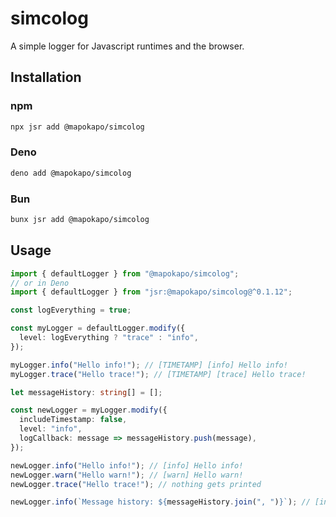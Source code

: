 # simcolog

A simple logger for Javascript runtimes and the browser.

## Installation

### npm

```sh
npx jsr add @mapokapo/simcolog
```

### Deno

```sh
deno add @mapokapo/simcolog
```

### Bun

```sh
bunx jsr add @mapokapo/simcolog
```

## Usage

```ts
import { defaultLogger } from "@mapokapo/simcolog";
// or in Deno
import { defaultLogger } from "jsr:@mapokapo/simcolog@^0.1.12";

const logEverything = true;

const myLogger = defaultLogger.modify({
  level: logEverything ? "trace" : "info",
});

myLogger.info("Hello info!"); // [TIMETAMP] [info] Hello info!
myLogger.trace("Hello trace!"); // [TIMETAMP] [trace] Hello trace!

let messageHistory: string[] = [];

const newLogger = myLogger.modify({
  includeTimestamp: false,
  level: "info",
  logCallback: message => messageHistory.push(message),
});

newLogger.info("Hello info!"); // [info] Hello info!
newLogger.warn("Hello warn!"); // [warn] Hello warn!
newLogger.trace("Hello trace!"); // nothing gets printed

newLogger.info(`Message history: ${messageHistory.join(", ")}`); // [info] Hello info!, [warn] Hello warn!
```
